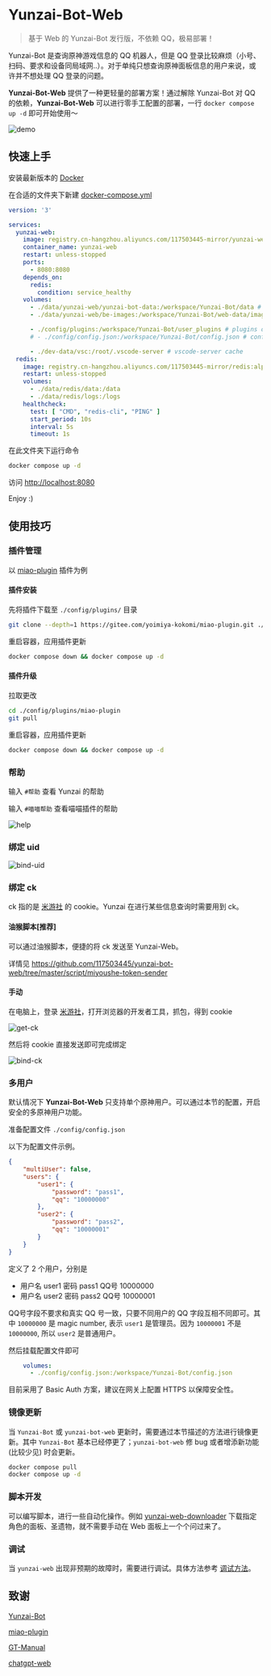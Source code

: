 # Yunzai-Bot-Web

> 基于 Web 的 Yunzai-Bot 发行版，不依赖 QQ，极易部署！

Yunzai-Bot 是查询原神游戏信息的 QQ 机器人，但是 QQ 登录比较麻烦（小号、扫码、要求和设备同局域网..）。对于单纯只想查询原神面板信息的用户来说，或许并不想处理 QQ 登录的问题。

**Yunzai-Bot-Web** 提供了一种更轻量的部署方案！通过解除 Yunzai-Bot 对 QQ 的依赖，**Yunzai-Bot-Web** 可以进行零手工配置的部署，一行 `docker compose up -d` 即可开始使用～

![demo](./doc/assets/demo.png)

## 快速上手

安装最新版本的 [Docker](https://docs.docker.com/engine/install/)

在合适的文件夹下新建 [docker-compose.yml](https://github.com/117503445/yunzai-bot-web/blob/master/docker-compose.yml)

```yaml
version: '3'

services:
  yunzai-web:
    image: registry.cn-hangzhou.aliyuncs.com/117503445-mirror/yunzai-web
    container_name: yunzai-web
    restart: unless-stopped
    ports:
      - 8080:8080
    depends_on:
      redis:
        condition: service_healthy
    volumes:
      - ./data/yunzai-web/yunzai-bot-data:/workspace/Yunzai-Bot/data # data of `Yunzai-Bot`
      - ./data/yunzai-web/be-images:/workspace/Yunzai-Bot/web-data/images # images of backend

      - ./config/plugins:/workspace/Yunzai-Bot/user_plugins # plugins of `Yunzai-Bot`
      # - ./config/config.json:/workspace/Yunzai-Bot/config.json # config of backend, unconment this line when config.json is provided

      - ./dev-data/vsc:/root/.vscode-server # vscode-server cache
  redis:
    image: registry.cn-hangzhou.aliyuncs.com/117503445-mirror/redis:alpine
    restart: unless-stopped
    volumes:
      - ./data/redis/data:/data
      - ./data/redis/logs:/logs
    healthcheck:
      test: [ "CMD", "redis-cli", "PING" ]
      start_period: 10s
      interval: 5s
      timeout: 1s
```

在此文件夹下运行命令

```sh
docker compose up -d
```

访问 <http://localhost:8080>

Enjoy :)

## 使用技巧

### 插件管理

以 [miao-plugin](https://gitee.com/yoimiya-kokomi/miao-plugin) 插件为例

#### 插件安装

先将插件下载至 `./config/plugins/` 目录

```sh
git clone --depth=1 https://gitee.com/yoimiya-kokomi/miao-plugin.git ./config/plugins/miao-plugin
```

重启容器，应用插件更新

```sh
docker compose down && docker compose up -d
```

#### 插件升级

拉取更改

```sh
cd ./config/plugins/miao-plugin
git pull
```

重启容器，应用插件更新

```sh
docker compose down && docker compose up -d
```


### 帮助

输入 `#帮助` 查看 Yunzai 的帮助

输入 `#喵喵帮助` 查看喵喵插件的帮助

![help](./doc/assets/help.png)

### 绑定 uid

![bind-uid](./doc/assets/bind-uid.png)

### 绑定 ck

ck 指的是 [米游社](https://www.miyoushe.com/ys) 的 cookie。Yunzai 在进行某些信息查询时需要用到 ck。

#### 油猴脚本[推荐]

可以通过油猴脚本，便捷的将 ck 发送至 Yunzai-Web。

详情见 <https://github.com/117503445/yunzai-bot-web/tree/master/script/miyoushe-token-sender>

#### 手动

在电脑上，登录 [米游社](https://www.miyoushe.com/ys)，打开浏览器的开发者工具，抓包，得到 cookie

![get-ck](./doc/assets/get-ck.png)

然后将 cookie 直接发送即可完成绑定

![bind-ck](./doc/assets/bind-ck.png)

### 多用户

默认情况下 **Yunzai-Bot-Web** 只支持单个原神用户。可以通过本节的配置，开启安全的多原神用户功能。

准备配置文件 `./config/config.json`

以下为配置文件示例。

```json
{
    "multiUser": false,
    "users": {
        "user1": {
            "password": "pass1",
            "qq": "10000000"
        },
        "user2": {
            "password": "pass2",
            "qq": "10000001"
        }
    }
}
```

定义了 2 个用户，分别是

- 用户名 user1 密码 pass1 QQ号 10000000
- 用户名 user2 密码 pass2 QQ号 10000001

QQ号字段不要求和真实 QQ 号一致，只要不同用户的 QQ 字段互相不同即可。其中 `10000000` 是 magic number, 表示 `user1` 是管理员。因为 `10000001` 不是 `10000000`, 所以 `user2` 是普通用户。

然后挂载配置文件即可

```yaml
    volumes:
      - ./config/config.json:/workspace/Yunzai-Bot/config.json
```

目前采用了 Basic Auth 方案，建议在网关上配置 HTTPS 以保障安全性。

### 镜像更新

当 `Yunzai-Bot` 或 `yunzai-bot-web` 更新时，需要通过本节描述的方法进行镜像更新。其中 `Yunzai-Bot` 基本已经停更了；`yunzai-bot-web` 修 bug 或者增添新功能(比较少见) 时会更新。

```sh
docker compose pull
docker compose up -d
```

### 脚本开发

可以编写脚本，进行一些自动化操作。例如 [yunzai-web-downloader](./script/yunzai-web-downloader/) 下载指定角色的面板、圣遗物，就不需要手动在 Web 面板上一个个问过来了。

### 调试

当 `yunzai-web` 出现非预期的故障时，需要进行调试。具体方法参考 [调试方法](./doc/dev.md)。

## 致谢

[Yunzai-Bot](https://gitee.com/Le-niao/Yunzai-Bot.git)

[miao-plugin](https://github.com/yoimiya-kokomi/miao-plugin.git)

[GT-Manual](https://gitee.com/QQ1146638442/GT-Manual)

[chatgpt-web](https://github.com/Chanzhaoyu/chatgpt-web)
